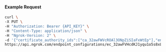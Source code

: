 <!-- Code generated for API Clients. DO NOT EDIT. -->

#### Example Request

```bash
curl \
-X PUT \
-H "Authorization: Bearer {API_KEY}" \
-H "Content-Type: application/json" \
-H "Ngrok-Version: 2" \
-d '{"certificate_authority_ids":["ca_32awFWVcROAl3ONpZiSIaFxWtEp"],"enabled":true}' \
https://api.ngrok.com/endpoint_configurations/ec_32awFVHcdKJ1yqu1o5s8xLCerJl/mutual_tls
```
